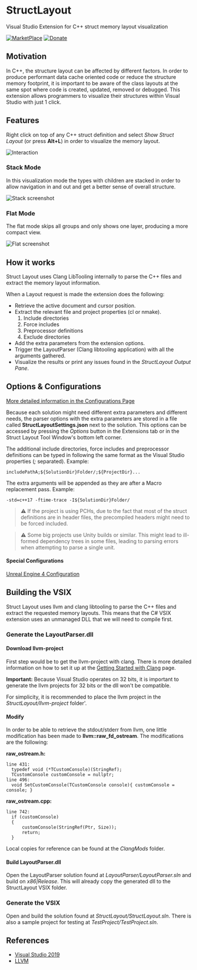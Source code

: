 # StructLayout

Visual Studio Extension for C++ struct memory layout visualization

[![MarketPlace](https://img.shields.io/badge/Visual_Studio_Marketplace-Latest-green.svg)](https://marketplace.visualstudio.com/items?itemName=RamonViladomat.StructLayout)
[![Donate](https://img.shields.io/badge/Donate-PayPal-green.svg)](https://www.paypal.com/cgi-bin/webscr?cmd=_donations&business=T2ZVTJM6S7926)

## Motivation

In C++, the structure layout can be affected by different factors. In order to produce performant data cache oriented code or reduce the structure memory footprint, it is important to be aware of the class layouts at the same spot where code is created, updated, removed or debugged. This extension allows programmers to visualize their structures within Visual Studio with just 1 click.

## Features

Right click on top of any C++ struct definition and select *Show Struct Layout* (or press **Alt+L**) in order to visualize the memory layout.

![Interaction](https://github.com/Viladoman/StructLayout/wiki/data/StructLayoutTrigger.gif?raw=true)

### Stack Mode

In this visualization mode the types with children are stacked in order to allow navigation in and out and get a better sense of overall structure. 

![Stack screenshot](https://github.com/Viladoman/StructLayout/wiki/data/Stack.png?raw=true)

### Flat Mode

The flat mode skips all groups and only shows one layer, producing a more compact view. 

![Flat screenshot](https://github.com/Viladoman/StructLayout/wiki/data/Flat.png?raw=true)

## How it works

Struct Layout uses Clang LibTooling internally to parse the C++ files and extract the memory layout information.

When a Layout request is made the extension does the following: 
+ Retrieve the active document and cursor position. 
+ Extract the relevant file and project properties (cl or nmake).
  1. Include directories
  2. Force includes
  3. Preprocessor definitions
  4. Exclude directories
+ Add the extra parameters from the extension options.
+ Trigger the LayoutParser (Clang libtooling application) with all the arguments gathered.
+ Visualize the results or print any issues found in the *StructLayout Output Pane*. 

## Options & Configurations

[More detailed information in the Configurations Page](https://github.com/Viladoman/StructLayout/wiki/Configurations)

Because each solution might need different extra parameters and different needs, the parser options with the extra parameters are stored in a file called **StructLayoutSettings.json** next to the solution. This options can be accessed by pressing the *Options* button in the Extensions tab or in the Struct Layout Tool Window's bottom left corner.

The additional include directories, force includes and preprocessor definitions can be typed in following the same format as the Visual Studio properties (*;* separated).
Example:
```
includePathA;${SolutionDir}Folder/;${ProjectDir}...
```

The extra arguments will be appended as they are after a Macro replacement pass.
Example:
```
-std=c++17 -ftime-trace -I${SolutionDir}Folder/
```

> :warning: If the project is using PCHs, due to the fact that most of the struct definitions are in header files, the precompiled headers might need to be forced included. 

> :warning: Some big projects use Unity builds or similar. This might lead to ill-formed dependency trees in some files, leading to parsing errors when attempting to parse a single unit.

#### Special Configurations
[Unreal Engine 4 Configuration](https://github.com/Viladoman/StructLayout/wiki/Configurations#unreal-engine-4)

## Building the VSIX 

Struct Layout uses llvm and clang libtooling to parse the C++ files and extract the requested memory layouts. This means that the C# VSIX extension uses an unmanaged DLL that we will need to compile first. 

### Generate the LayoutParser.dll

#### Download llvm-project
First step would be to get the llvm-project with clang. 
There is more detailed information on how to set it up at the [Getting Started with Clang](https://clang.llvm.org/get_started.html) page.

**Important:** Because Visual Studio operates on 32 bits, it is important to generate the llvm projects for 32 bits or the dll won't be compatible.

For simplicity, it is recommended to place the llvm project in the *StructLayout/llvm-project* folder'.

#### Modify 
In order to be able to retrieve the stdout/stderr from llvm, one little modification has been made to **llvm::raw_fd_ostream**. 
The modifications are the following:

**raw_ostream.h:**
```
line 431:
  typedef void (*TCustomConsole)(StringRef);
  TCustomConsole customConsole = nullptr;
line 496: 
  void SetCustomConsole(TCustomConsole console){ customConsole = console; }
```

**raw_ostream.cpp:**
```
line 742:
  if (customConsole)
  {
      customConsole(StringRef(Ptr, Size));
      return;
  }
```

Local copies for reference can be found at the *ClangMods* folder.

#### Build LayoutParser.dll
Open the LayoutParser solution found at *LayoutParser/LayoutParser.sln* and build on *x86|Release*. This will already copy the generated dll to the StructLayout VSIX folder. 

### Generate the VSIX 
Open and build the solution found at *StructLayout/StructLayout.sln*.
There is also a sample project for testing at *TestProject/TestProject.sln*.

## References
- [Visual Studio 2019](https://visualstudio.microsoft.com/vs/)
- [LLVM](http://llvm.org/)
